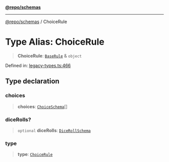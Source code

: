 [**@repo/schemas**](../README.md)

***

[@repo/schemas](../README.md) / ChoiceRule

# Type Alias: ChoiceRule

> **ChoiceRule**: [`BaseRule`](BaseRule.md) & `object`

Defined in: [legacy-types.ts:466](https://github.com/alexqguo/drinking-board-game-v3/blob/b790afaa2e3b8fa2b8d92187d67ae85cb9db6cc2/packages/schemas/src/legacy-types.ts#L466)

## Type declaration

### choices

> **choices**: [`ChoiceSchema`](../interfaces/ChoiceSchema.md)[]

### diceRolls?

> `optional` **diceRolls**: [`DiceRollSchema`](../interfaces/DiceRollSchema.md)

### type

> **type**: [`ChoiceRule`](../enumerations/RuleType.md#choicerule)
